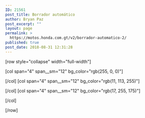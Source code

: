 ```yaml
---
ID: 21561
post_title: Borrador automático
author: Bryan Paz
post_excerpt: ""
layout: page
permalink: >
  https://motos.honda.com.gt/v2/borrador-automatico-2/
published: true
post_date: 2018-08-31 12:31:28
---
```

[row style="collapse" width="full-width"]

[col span="4" span__sm="12" bg_color="rgb(255, 0, 0)"]


[/col]
[col span="4" span__sm="12" bg_color="rgb(11, 113, 255)"]


[/col]
[col span="4" span__sm="12" bg_color="rgb(17, 255, 175)"]


[/col]

[/row]